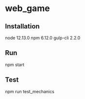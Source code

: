 # web_game

## Installation
node 12.13.0
npm 6.12.0
gulp-cli 2.2.0


## Run
npm start

## Test
npm run test_mechanics